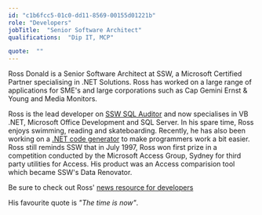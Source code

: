 ```yaml
---
id: "c1b6fcc5-01c0-dd11-8569-00155d01221b"
role: "Developers"
jobTitle:  "Senior Software Architect"
qualifications:  "Dip IT, MCP"

quote:  ""
---
```


Ross Donald is a Senior Software Architect at SSW, a Microsoft Certified Partner specialising in .NET Solutions. Ross has worked on a large range of applications for SME's and large corporations such as Cap Gemini Ernst & Young and Media Monitors.

Ross is the lead developer on [SSW SQL Auditor](http://www.ssw.com.au/ssw/sqlAuditor/) and now specialises in VB .NET, Microsoft Office Development and SQL Server. In his spare time, Ross enjoys swimming, reading and skateboarding. Recently, he has also been working on a [.NET code generator](http://www.radsoftware.com.au/codegenerator/) to make programmers work a bit easier. Ross still reminds SSW that in July 1997, Ross won first prize in a competition conducted by the Microsoft Access Group, Sydney for third party utilities for Access. His product was an Access comparision tool which became SSW's Data Renovator.

Be sure to check out Ross' [news resource for developers](http://www.devnewsgroups.net/)

His favourite quote is *"The time is now"*.